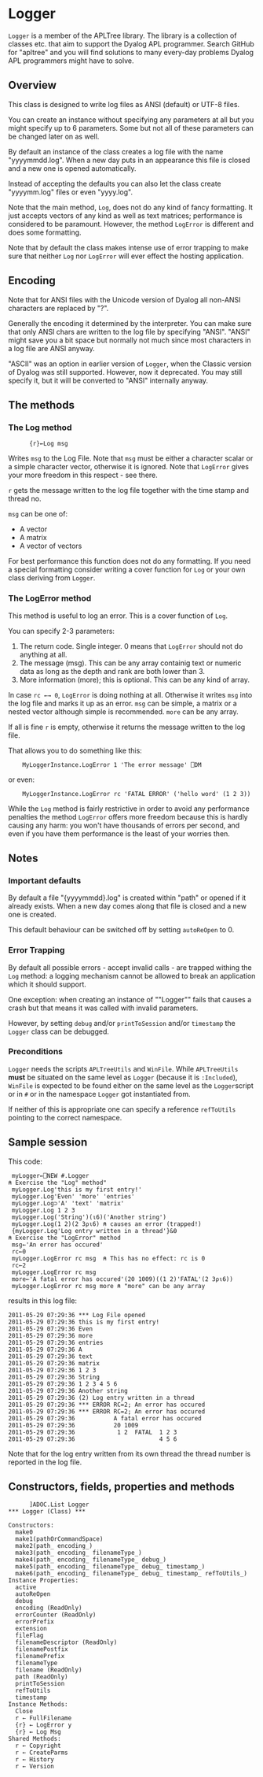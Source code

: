 # Logger


`Logger` is a member of the APLTree library. The library is a collection of classes etc. that aim to support the Dyalog APL programmer. Search GitHub for "apltree" and you will find solutions to many every-day problems Dyalog APL programmers might have to solve.


## Overview 

This class is designed to write log files as ANSI (default) or UTF-8 files. 

You can create an instance without specifying any parameters at all but you might specify up to 6 parameters.
Some but not all of these parameters can be changed later on as well.

By default an instance of the class creates a log file with the name "yyyymmdd.log". When a new day puts in an appearance this file is closed and a new one is opened automatically.

Instead of accepting the defaults you can also let the class create "yyyymm.log" files or even "yyyy.log".

Note that the main method, `Log`, does not do any kind of fancy formatting. It just accepts vectors of any kind as well as text matrices; performance is considered to be paramount. However, the method `LogError`  is different and does some formatting.

Note that by default the class makes intense use of error trapping to make sure that neither `Log` nor `LogError` will ever effect the hosting application.

## Encoding 

Note that for ANSI files with the Unicode version of Dyalog all non-ANSI characters are replaced by "?".

Generally the encoding it determined by the interpreter. You can make sure that only ANSI chars are written to the log file by specifying "ANSI". "ANSI" might save you a bit space but normally not much since most characters in a log file are ANSI anyway.

"ASCII" was an option in earlier version of `Logger`, when the Classic version of Dyalog was still supported. However, now it deprecated. You may still specify it, but it will be converted to "ANSI" internally anyway.


## The methods 

### The Log method 

``` 
      {r}←Log msg 
```

Writes `msg` to the Log File. Note that `msg` must be either a character scalar or a simple character vector, otherwise it is ignored. Note that `LogError` gives your more freedom in this respect - see there.

`r` gets the message written to the log file together with the time stamp and thread no.

`msg` can be one of:
 * A vector
 * A matrix
 * A vector of vectors

For best performance this function does not do any formatting. If you need a special formatting consider writing a cover function for `Log` or your own class deriving from `Logger`.

### The LogError method 

This method is useful to log an error. This is a cover function of `Log`.

You can specify 2-3 parameters:
 1. The return code. Single integer. 0 means that `LogError` should not do anything at all.
 1. The message (msg). This can be any array containig text or numeric data as long as the depth and rank are both lower than 3.
 1. More information (more); this is optional. This can be any kind of array.

In case `rc ←→ 0`, `LogError` is doing nothing at all. Otherwise it writes `msg` into the log file and marks it up as an error. `msg` can be simple, a matrix or a nested vector although simple is recommended. `more` can be any array.

If all is fine `r` is empty, otherwise it returns the message written to the log file.

That allows you to do something like this:

```
    MyLoggerInstance.LogError 1 'The error message' ⎕DM
```

or even:

```
    MyLoggerInstance.LogError rc 'FATAL ERROR' ('hello word' (1 2 3))
```

While the `Log` method is fairly restrictive in order to avoid any performance penalties the method `LogError` offers more freedom because this is hardly causing any harm: you won't have thousands of errors per second, and even if you have them performance is the least of your worries then.

## Notes 

### Important defaults 
By default a file "{yyyymmdd}.log" is created within "path" or opened if it already  exists. When a new day comes along that file is closed and a new one is created. 

This default behaviour can be switched off by setting `autoReOpen` to 0.

### Error Trapping 
By default all possible errors - accept invalid calls - are trapped withing the `Log`  method: a logging mechanism cannot be allowed to break an application which it should support. 

One exception: when creating an instance of ""Logger"" fails that causes a crash but that means it was called with invalid parameters.

However, by setting `debug` and/or `printToSession` and/or `timestamp` the `Logger` class can be debugged.

### Preconditions 

`Logger` needs the scripts `APLTreeUtils` and `WinFile`. While `APLTreeUtils` **must** be situated on the same level as `Logger` (because it is `:Included`), `WinFile` is expected to be found either on the same level as the `Logger`script or in `#` or in the namespace `Logger` got instantiated from.

If neither of this is appropriate one can specify a reference `refToUtils` pointing to the correct namespace.

## Sample session 

This code:

```
 myLogger←⎕NEW #.Logger
⍝ Exercise the "Log" method"
 myLogger.Log'this is my first entry!'
 myLogger.Log'Even' 'more' 'entries'
 myLogger.Log⊃'A' 'text' 'matrix'
 myLogger.Log 1 2 3
 myLogger.Log('String')(⍳6)('Another string')
 myLogger.Log(1 2)(2 3⍴⍳6) ⍝ causes an error (trapped!)
 {myLogger.Log'Log entry written in a thread'}&⍬
⍝ Exercise the "LogError" method
 msg←'An error has occured'
 rc←0
 myLogger.LogError rc msg  ⍝ This has no effect: rc is 0
 rc←2
 myLogger.LogError rc msg
 more←'A fatal error has occured'(20 1009)((1 2)'FATAL'(2 3⍴⍳6))
 myLogger.LogError rc msg more ⍝ "more" can be any array
```

results in this log file:

```
2011-05-29 07:29:36 *** Log File opened                 
2011-05-29 07:29:36 this is my first entry!             
2011-05-29 07:29:36 Even                                
2011-05-29 07:29:36 more                                
2011-05-29 07:29:36 entries                             
2011-05-29 07:29:36 A                                   
2011-05-29 07:29:36 text                                
2011-05-29 07:29:36 matrix                              
2011-05-29 07:29:36 1 2 3                               
2011-05-29 07:29:36 String                              
2011-05-29 07:29:36 1 2 3 4 5 6                         
2011-05-29 07:29:36 Another string                      
2011-05-29 07:29:36 (2) Log entry written in a thread   
2011-05-29 07:29:36 *** ERROR RC=2; An error has occured
2011-05-29 07:29:36 *** ERROR RC=2; An error has occured
2011-05-29 07:29:36           A fatal error has occured 
2011-05-29 07:29:36           20 1009                   
2011-05-29 07:29:36            1 2  FATAL  1 2 3        
2011-05-29 07:29:36                        4 5 6        
```

Note that for the log entry written from its own thread the thread number is reported in the log file.

## Constructors, fields, properties and methods 

```
      ]ADOC.List Logger 
*** Logger (Class) ***

Constructors:
  make0
  make1(pathOrCommandSpace)
  make2(path_ encoding_)
  make3(path_ encoding_ filenameType_)
  make4(path_ encoding_ filenameType_ debug_)
  make5(path_ encoding_ filenameType_ debug_ timestamp_)
  make6(path_ encoding_ filenameType_ debug_ timestamp_ refToUtils_)
Instance Properties:
  active
  autoReOpen
  debug
  encoding (ReadOnly)
  errorCounter (ReadOnly)
  errorPrefix
  extension
  fileFlag
  filenameDescriptor (ReadOnly)
  filenamePostfix
  filenamePrefix
  filenameType
  filename (ReadOnly)
  path (ReadOnly)
  printToSession
  refToUtils
  timestamp
Instance Methods:
  Close
  r ← FullFilename
  {r} ← LogError y
  {r} ← Log Msg
Shared Methods:
  r ← Copyright
  r ← CreateParms
  r ← History
  r ← Version

```
